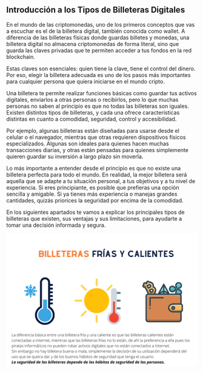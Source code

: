 ## **Introducción a los Tipos de Billeteras Digitales**

En el mundo de las criptomonedas, uno de los primeros conceptos que vas a escuchar es el de la billetera digital, también conocida como wallet. A diferencia de las billeteras físicas donde guardas billetes y monedas, una billetera digital no almacena criptomonedas de forma literal, sino que guarda las claves privadas que te permiten acceder a tus fondos en la red blockchain.

Estas claves son esenciales: quien tiene la clave, tiene el control del dinero. Por eso, elegir la billetera adecuada es uno de los pasos más importantes para cualquier persona que quiera iniciarse en el mundo cripto.

Una billetera te permite realizar funciones básicas como guardar tus activos digitales, enviarlos a otras personas o recibirlos, pero lo que muchas personas no saben al principio es que no todas las billeteras son iguales. Existen distintos tipos de billeteras, y cada una ofrece características distintas en cuanto a comodidad, seguridad, control y accesibilidad.

Por ejemplo, algunas billeteras están diseñadas para usarse desde el celular o el navegador, mientras que otras requieren dispositivos físicos especializados. Algunas son ideales para quienes hacen muchas transacciones diarias, y otras están pensadas para quienes simplemente quieren guardar su inversión a largo plazo sin moverla.

Lo más importante a entender desde el principio es que no existe una billetera perfecta para todo el mundo. En realidad, la mejor billetera será aquella que se adapte a tu situación personal, a tus objetivos y a tu nivel de experiencia. Si eres principiante, es posible que prefieras una opción sencilla y amigable. Si ya tienes más experiencia o manejas grandes cantidades, quizás priorices la seguridad por encima de la comodidad.

En los siguientes apartados te vamos a explicar los principales tipos de billeteras que existen, sus ventajas y sus limitaciones, para ayudarte a tomar una decisión informada y segura.

![a](https://raw.githubusercontent.com/AppsDevsLeon/Revista_blockchain/refs/heads/main/Day39/image/Billetera%20fria%20y%20caliente.png)
